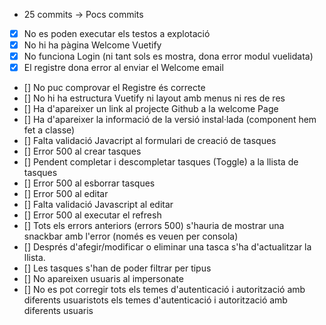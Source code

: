 - 25 commits -> Pocs commits
- [x] No es poden executar els testos a explotació
- [x] No hi ha pàgina Welcome Vuetify 
- [x] No funciona Login (ni tant sols es mostra, dona error modul vuelidata)
- [x] El registre dona error al enviar el Welcome email
- [] No puc comprovar el Registre és correcte
- [] No hi ha estructura Vuetify ni layout amb menus ni res de res
- [] Ha d'apareixer un link al projecte Github a la welcome Page
- [] Ha d'apareixer la informació de la versió instal·lada (component hem fet a classe)
- [] Falta validació Javacript al formulari de creació de tasques 
- [] Error 500 al crear tasques
- [] Pendent completar i descompletar tasques (Toggle) a la llista de tasques
- [] Error 500 al esborrar tasques
- [] Error 500 al editar
- [] Falta validació Javascript al editar
- [] Error 500 al executar el refresh
- [] Tots els errors anteriors (errors 500) s'hauria de mostrar una snackbar amb l'error (només es veuen per consola)
- [] Després d'afegir/modificar o eliminar una tasca s'ha d'actualitzar la llista.
- [] Les tasques s'han de poder filtrar per tipus
- [] No apareixen usuaris al impersonate
- [] No es pot corregir tots els temes d'autenticació i autorització amb diferents usuaristots els temes d'autenticació i autorització amb diferents usuaris
